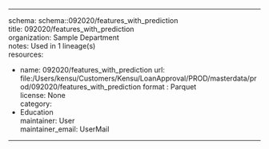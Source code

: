 


---  
schema: schema::092020/features_with_prediction  
title: 092020/features_with_prediction  
organization: Sample Department  
notes: Used in 1 lineage(s)  
resources:  
  - name: 092020/features_with_prediction 
    url: file:/Users/kensu/Customers/Kensu/LoanApproval/PROD/masterdata/prod/092020/features_with_prediction 
    format : Parquet  
license: None  
category:
  - Education  
maintainer: User  
maintainer_email: UserMail  
---